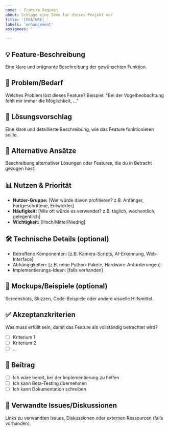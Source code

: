 ```yaml
---
name: 💡 Feature Request
about: Schlage eine Idee für dieses Projekt vor
title: '[FEATURE] '
labels: 'enhancement'
assignees: ''

---
```


## 💡 Feature-Beschreibung
Eine klare und prägnante Beschreibung der gewünschten Funktion.

## 🎯 Problem/Bedarf
Welches Problem löst dieses Feature? 
Beispiel: "Bei der Vogelbeobachtung fehlt mir immer die Möglichkeit, ..."

## 💭 Lösungsvorschlag
Eine klare und detaillierte Beschreibung, wie das Feature funktionieren sollte.

## 🔄 Alternative Ansätze
Beschreibung alternativer Lösungen oder Features, die du in Betracht gezogen hast.

## 📊 Nutzen & Priorität
- **Nutzer-Gruppe:** [Wer würde davon profitieren? z.B. Anfänger, Fortgeschrittene, Entwickler]
- **Häufigkeit:** [Wie oft würde es verwendet? z.B. täglich, wöchentlich, gelegentlich]
- **Wichtigkeit:** [Hoch/Mittel/Niedrig]

## 🛠️ Technische Details (optional)
- Betroffene Komponenten: [z.B. Kamera-Scripts, AI-Erkennung, Web-Interface]
- Abhängigkeiten: [z.B. neue Python-Pakete, Hardware-Anforderungen]
- Implementierungs-Ideen: [falls vorhanden]

## 📸 Mockups/Beispiele (optional)
Screenshots, Skizzen, Code-Beispiele oder andere visuelle Hilfsmittel.

## ✅ Akzeptanzkriterien
Was muss erfüllt sein, damit das Feature als vollständig betrachtet wird?
- [ ] Kriterium 1
- [ ] Kriterium 2
- [ ] ...

## 🤝 Beitrag
- [ ] Ich wäre bereit, bei der Implementierung zu helfen
- [ ] Ich kann Beta-Testing übernehmen  
- [ ] Ich kann Dokumentation schreiben

## 🔗 Verwandte Issues/Diskussionen
Links zu verwandten Issues, Diskussionen oder externen Ressourcen (falls vorhanden).
